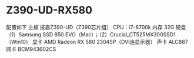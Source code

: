 # Z390-UD-RX580
配置如下 
主板 技嘉Z390-UD（Z390芯片组） 
CPU：i7-8700k 
内存 32G 
硬盘 （1）Samsung SSD 850 EVO（Mac）；（2）Crucial_CT525MX300SSD1（Win10） 
显卡 AMD Radeon RX 580 2304SP（DVI连显示器） 
声卡 ALC887 
网卡 BCM943602CS
